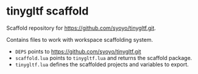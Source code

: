 # tinygltf scaffold

Scaffold repository for https://github.com/syoyo/tinygltf.git.

Contains files to work with workspace scaffolding system.

- `DEPS` points to https://github.com/syoyo/tinygltf.git
- `scaffold.lua` points to `tinygltf.lua` and returns the scaffold package.
- `tinygltf.lua` defines the scaffolded projects and variables to export.
